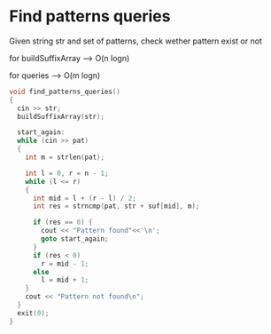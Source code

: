 # Find patterns queries

Given string str and set of patterns, check wether pattern exist or not

for buildSuffixArray --> O(n logn)

for queries -->  O(m logn)

```cpp
void find_patterns_queries() 
{
  cin >> str;
  buildSuffixArray(str);

  start_again:
  while (cin >> pat) 
  {  
    int m = strlen(pat); 

    int l = 0, r = n - 1;
    while (l <= r) 
    {
      int mid = l + (r - l) / 2;
      int res = strncmp(pat, str + suf[mid], m);

      if (res == 0) {
        cout << "Pattern found"<<'\n';
        goto start_again;
      }
      if (res < 0)
        r = mid - 1;
      else
        l = mid + 1;
    }
    cout << "Pattern not found\n";
  }
  exit(0);
}
```
